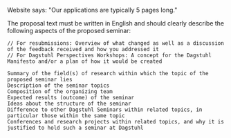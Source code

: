 Website says: "Our applications are typically 5 pages long."

The proposal text must be written in English and should clearly describe the following aspects of the proposed seminar:

    // For resubmissions: Overview of what changed as well as a discussion of the feedback received and how you addressed it
    // For Dagstuhl Perspectives Workshops: A concept for the Dagstuhl Manifesto and/or a plan of how it would be created

    Summary of the field(s) of research within which the topic of the proposed seminar lies
    Description of the seminar topics
    Composition of the organizing team
    Expected results (outcome) of the seminar
    Ideas about the structure of the seminar
    Difference to other Dagstuhl Seminars within related topics, in particular those within the same topic
    Conferences and research projects within related topics, and why it is justified to hold such a seminar at Dagstuhl

